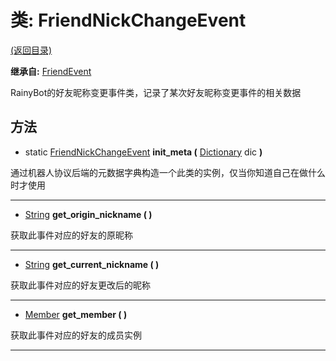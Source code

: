 # 类: FriendNickChangeEvent

[(返回目录)](./)

**继承自:** [FriendEvent](FriendEvent.md)

RainyBot的好友昵称变更事件类，记录了某次好友昵称变更事件的相关数据

## 方法

* static [FriendNickChangeEvent](FriendNickChangeEvent.md) **init\_meta (** [Dictionary](https://docs.godotengine.org/en/latest/classes/class\_dictionary.html) dic **)**

通过机器人协议后端的元数据字典构造一个此类的实例，仅当你知道自己在做什么时才使用

***

* [String](https://docs.godotengine.org/en/latest/classes/class\_string.html) **get\_origin\_nickname ( )**

获取此事件对应的好友的原昵称

***

* [String](https://docs.godotengine.org/en/latest/classes/class\_string.html) **get\_current\_nickname ( )**

获取此事件对应的好友更改后的昵称

***

* [Member](Member.md) **get\_member ( )**

获取此事件对应的好友的成员实例

***
